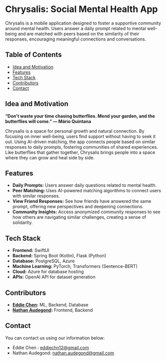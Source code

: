 # Chrysalis: Social Mental Health App

Chrysalis is a mobile application designed to foster a supportive community around mental health. Users answer a daily prompt related to mental well-being and are matched with peers based on the similarity of their responses, encouraging meaningful connections and conversations.

## Table of Contents
- [Idea and Motivation](#idea-and-motivation)
- [Features](#features)
- [Tech Stack](#tech-stack)
- [Contributors](#contributors)
- [Contact](#contact)

## Idea and Motivation

**“Don't waste your time chasing butterflies. Mend your garden, and the butterflies will come.”
― Mário Quintana**

Chrysalis is a space for personal growth and natural connection. By focusing on inner well-being, users find support without having to seek it out. Using AI-driven matching, the app connects people based on similar responses to daily prompts, fostering communities of shared experiences. Like butterflies that gather together, Chrysalis brings people into a space where they can grow and heal side by side.

## Features

- **Daily Prompts:** Users answer daily questions related to mental health.
- **Peer Matching:** Uses AI-powered matching algorithms to connect users with similar responses.
- **View Friend Responses:** See how friends have answered the same prompt, offering new perspectives and deepening connections.
- **Community Insights:** Access anonymized community responses to see how others are navigating similar challenges, creating a sense of solidarity.

## Tech Stack

- **Frontend:** SwiftUI
- **Backend:** Spring Boot (Kotlin), Flask (Python)
- **Database:** PostgreSQL, Azure
- **Machine Learning:** PyTorch, Transformers (Sentence-BERT)
- **Cloud:** Azure for database hosting
- **APIs:** OpenAI API for dataset generation

## Contributors 

- **[Eddie Chen](https://github.com/eddiechen):** ML, Backend, Database
- **[Nathan Audegond](https://github.com/nathanaudegond):** Frontend, Backend

## Contact 

You can contact us using our information below: 

- Eddie Chen : eddiechn12@gmail.com
- Nathan Audegond: nathan.audegond@gmail.com
